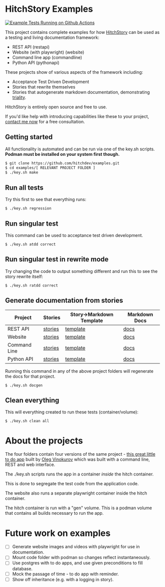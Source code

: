 # HitchStory Examples

[![Example Tests Running on Github Actions](https://github.com/hitchdev/examples/actions/workflows/regression.yml/badge.svg)](https://github.com/hitchdev/examples/actions/workflows/regression.yml)

This project contains complete examples for how
[HitchStory](https://hitchdev.com/hitchstory)
can be used as a testing and living documentation framework:

- REST API (restapi)
- Website (with playwright) (website)
- Command line app (commandline)
- Python API (pythonapi)

These projects show of various aspects of the framework including:

* Acceptance Test Driven Development
* Stories that rewrite themselves
* Stories that autogenerate markdown documentation, demonstrating [triality](https://hitchdev.com/hitchstory/approach/triality/).

HitchStory is entirely open source and free to use.

If you'd like help with introducing capabilities like these to your project, [contact me now](hitchdev.com/consulting) for a free consultation.

## Getting started

All functionality is automated and can be run via one of the key.sh
scripts. **Podman must be installed on your system first though.**

```bash
$ git clone https://github.com/hitchdev/examples.git
$ cd examples/[ RELEVANT PROJECT FOLDER ]
$ ./key.sh make
```

## Run all tests

Try this first to see that everything runs:

```
$ ./key.sh regression
```

## Run singular test

This command can be used to acceptance test driven development.

```
$ ./key.sh atdd correct
```

## Run singular test in rewrite mode

Try changing the code to output something different and run this to 
see the story rewrite itself:

```
$ ./key.sh ratdd correct
```

## Generate documentation from stories

Project | Stories | Story->Markdown Template | Markdown Docs
---|---|---|---
REST API | [stories](https://github.com/hitchdev/examples/tree/main/restapi/story) | [template](https://github.com/hitchdev/examples/blob/main/restapi/hitch/docstory.yml) | [docs](https://github.com/hitchdev/examples/tree/main/restapi/docs) 
Website | [stories](https://github.com/hitchdev/examples/tree/main/website/story) | [template](https://github.com/hitchdev/examples/blob/main/website/hitch/docstory.yml) | [docs](https://github.com/hitchdev/examples/tree/main/website/docs) 
Command Line | [stories](https://github.com/hitchdev/examples/tree/main/commandline/story) | [template](https://github.com/hitchdev/examples/blob/main/commandline/hitch/docstory.yml) | [docs](https://github.com/hitchdev/examples/tree/main/commandline/docs) 
Python API | [stories](https://github.com/hitchdev/examples/tree/main/pythonapi/story) | [template](https://github.com/hitchdev/examples/blob/main/pythonapi/hitch/docstory.yml) | [docs](https://github.com/hitchdev/examples/tree/main/pythonapi/docs) 

Running this command in any of the above project folders will regenerate the docs for that project.

```
$ ./key.sh docgen
```


## Clean everything

This will everything created to run these tests (container/volume):

```
$ ./key.sh clean all
```

# About the projects

The four folders contain four versions of the same project -
[this great little to do app](https://github.com/ovinokurov/ToDo)
built by [Oleg Vinokurov](https://github.com/ovinokurov) which was built
with a command line, REST and web interface.

The ./key.sh scripts runs the app in a container *inside* the hitch container.

This is done to segregate the test code from the application code.

The website also runs a separate playwright container inside the hitch container.

The hitch container is run with a "gen" volume. This is a podman volume that
contains all builds necessary to run the app.


# Future work on examples

- [ ] Generate website images and videos with playwright for use in documentation.
- [ ] Mount code folder with podman so changes reflect instantaneously.
- [ ] Use postgres with to do apps, and use given preconditions to fill database.
- [ ] Mock the passage of time - to do app with reminder.
- [ ] Show off inheritance (e.g. with a logging in story).
